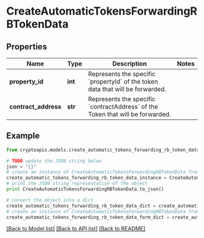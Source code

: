 # CreateAutomaticTokensForwardingRBTokenData


## Properties
Name | Type | Description | Notes
------------ | ------------- | ------------- | -------------
**property_id** | **int** | Represents the specific &#x60;propertyId&#x60; of the token data that will be forwarded. | 
**contract_address** | **str** | Represents the specific &#x60;contractAddress&#x60; of the Token that will be forwarded. | 

## Example

```python
from cryptoapis.models.create_automatic_tokens_forwarding_rb_token_data import CreateAutomaticTokensForwardingRBTokenData

# TODO update the JSON string below
json = "{}"
# create an instance of CreateAutomaticTokensForwardingRBTokenData from a JSON string
create_automatic_tokens_forwarding_rb_token_data_instance = CreateAutomaticTokensForwardingRBTokenData.from_json(json)
# print the JSON string representation of the object
print CreateAutomaticTokensForwardingRBTokenData.to_json()

# convert the object into a dict
create_automatic_tokens_forwarding_rb_token_data_dict = create_automatic_tokens_forwarding_rb_token_data_instance.to_dict()
# create an instance of CreateAutomaticTokensForwardingRBTokenData from a dict
create_automatic_tokens_forwarding_rb_token_data_form_dict = create_automatic_tokens_forwarding_rb_token_data.from_dict(create_automatic_tokens_forwarding_rb_token_data_dict)
```
[[Back to Model list]](../README.md#documentation-for-models) [[Back to API list]](../README.md#documentation-for-api-endpoints) [[Back to README]](../README.md)


